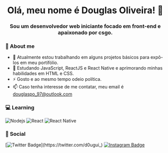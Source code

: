 <h1 align="center">Olá, meu nome é Douglas Oliveira! 👋</h1>
<h3 align="center">Sou um desenvolvedor web iniciante focado em front-end e apaixonado por csgo.</h3>

### :thought_balloon: About me
* 🔭 Atualmente estou trabalhando em alguns projetos básicos para expô-los em meu portifólio.
* 🌱 Estudando JavaScript, ReactJS e React Native e aprimorando minhas habilidades em HTML e CSS.
* ⚡ Gosto e ao mesmo tempo odeio política.
* 📫 Caso tenha interesse de me contatar, meu email é douglaspo_97@outlook.com

### :computer: Learning
![Nodejs](https://img.shields.io/badge/-Node.js-43853d?style=flat-square&logo=Node.js&logoColor=white)
![React](https://img.shields.io/badge/-React.js-45b8d8?style=flat-square&logo=react&logoColor=white)
![React Native](https://img.shields.io/badge/-React%20Native-45b8d8?style=flat-square&logo=react&logoColor=white)

### :speech_balloon: Social
[![Twitter Badge](https://img.shields.io/badge/-@d0ugui_-00acee?style=flat-square&labelColor=00acee&logo=twitter&logoColor=white&link=https://twitter.com/d0ugui_)](https://twitter.com/d0ugui_) 
[![Instagram Badge](https://img.shields.io/badge/-d0ugui_-3f729b?style=flat-square&logo=Instagram&logoColor=white&link=https://www.instagram.com/d0ugui_/)](https://www.instagram.com/d0ugui_/)








<!--
**d0ugui/d0ugui** is a ✨ _special_ ✨ repository because its `README.md` (this file) appears on your GitHub profile.

Here are some ideas to get you started:

- 🔭 I’m currently working on ...
- 🌱 I’m currently learning ...
- 👯 I’m looking to collaborate on ...
- 🤔 I’m looking for help with ...
- 💬 Ask me about ...
- 📫 How to reach me: ...
- 😄 Pronouns: ...
- ⚡ Fun fact: ...
-->
